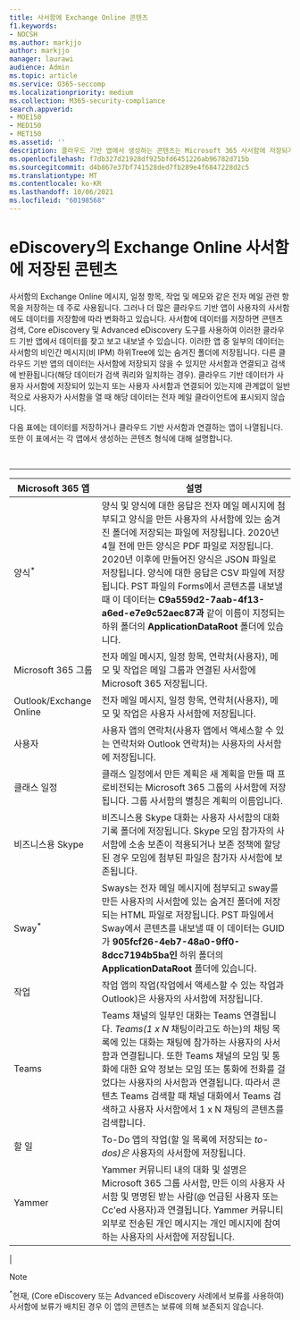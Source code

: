 ```yaml
---
title: 사서함에 Exchange Online 콘텐츠
f1.keywords:
- NOCSH
ms.author: markjjo
author: markjjo
manager: laurawi
audience: Admin
ms.topic: article
ms.service: O365-seccomp
ms.localizationpriority: medium
ms.collection: M365-security-compliance
search.appverid:
- MOE150
- MED150
- MET150
ms.assetid: ''
description: 클라우드 기반 앱에서 생성하는 콘텐츠는 Microsoft 365 사서함에 저장되거나 Exchange Online 연결됩니다. 이 콘텐츠는 Microsoft eDiscovery 도구를 사용하여 검색할 수 있습니다.
ms.openlocfilehash: f7db327d21928df925bfd6451226ab96782d715b
ms.sourcegitcommit: d4b867e37bf741528ded7fb289e4f6847228d2c5
ms.translationtype: MT
ms.contentlocale: ko-KR
ms.lasthandoff: 10/06/2021
ms.locfileid: "60198568"
---
```

# <a name="content-stored-in-exchange-online-mailboxes-for-ediscovery"></a>eDiscovery의 Exchange Online 사서함에 저장된 콘텐츠

사서함의 Exchange Online 메시지, 일정 항목, 작업 및 메모와 같은 전자 메일 관련 항목을 저장하는 데 주로 사용됩니다. 그러나 더 많은 클라우드 기반 앱이 사용자의 사서함에도 데이터를 저장함에 따라 변화하고 있습니다. 사서함에 데이터를 저장하면 콘텐츠 검색, Core eDiscovery 및 Advanced eDiscovery 도구를 사용하여 이러한 클라우드 기반 앱에서 데이터를 찾고 보고 내보낼 수 있습니다. 이러한 앱 중 일부의 데이터는 사서함의 비인간 메시지(비 IPM) 하위Tree에 있는 숨겨진 폴더에 저장됩니다. 다른 클라우드 기반 앱의 데이터는 사서함에 저장되지 않을 수  있지만 사서함과 연결되고 검색에 반환됩니다(해당 데이터가 검색 쿼리와 일치하는 경우).  클라우드 기반 데이터가 사용자 사서함에 저장되어 있는지 또는 사용자 사서함과 연결되어 있는지에 관계없이 일반적으로 사용자가 사서함을 열 때 해당 데이터는 전자 메일 클라이언트에 표시되지 않습니다.

다음 표에는 데이터를 저장하거나 클라우드 기반 사서함과 연결하는 앱이 나열됩니다. 또한 이 표에서는 각 앱에서 생성하는 콘텐츠 형식에 대해 설명합니다.

<br>

****

|Microsoft 365 앱|설명|
|---|---|
|양식<sup>*</sup>|양식 및 양식에 대한 응답은 전자 메일 메시지에 첨부되고 양식을 만든 사용자의 사서함에 있는 숨겨진 폴더에 저장되는 파일에 저장됩니다. 2020년 4월 전에 만든 양식은 PDF 파일로 저장됩니다. 2020년 이후에 만들어진 양식은 JSON 파일로 저장됩니다. 양식에 대한 응답은 CSV 파일에 저장됩니다. PST 파일의 Forms에서 콘텐츠를 내보낼 때 이 데이터는 **C9a559d2-7aab-4f13-a6ed-e7e9c52aec87과** 같이 이름이 지정되는 하위 폴더의 **ApplicationDataRoot** 폴더에 있습니다.|
|Microsoft 365 그룹|전자 메일 메시지, 일정 항목, 연락처(사용자), 메모 및 작업은 메일 그룹과 연결된 사서함에 Microsoft 365 저장됩니다.|
|Outlook/Exchange Online|전자 메일 메시지, 일정 항목, 연락처(사용자), 메모 및 작업은 사용자 사서함에 저장됩니다.|
|사용자|사용자 앱의 연락처(사용자 앱에서 액세스할 수 있는 연락처와 Outlook 연락처)는 사용자의 사서함에 저장됩니다.|
|클래스 일정|클래스 일정에서 만든 계획은 새 계획을 만들 때 프로비전되는 Microsoft 365 그룹의 사서함에 저장됩니다. 그룹 사서함의 별칭은 계획의 이름입니다.|
|비즈니스용 Skype|비즈니스용 Skype 대화는 사용자 사서함의 대화 기록 폴더에 저장됩니다. Skype 모임 참가자의 사서함에 소송 보존이 적용되거나 보존 정책에 할당된 경우 모임에 첨부된 파일은 참가자 사서함에 보존됩니다.|
|Sway<sup>*</sup>|Sways는 전자 메일 메시지에 첨부되고 sway를 만든 사용자의 사서함에 있는 숨겨진 폴더에 저장되는 HTML 파일로 저장됩니다. PST 파일에서 Sway에서 콘텐츠를 내보낼 때 이 데이터는 GUID가 **905fcf26-4eb7-48a0-9ff0-8dcc7194b5ba인** 하위 폴더의 **ApplicationDataRoot** 폴더에 있습니다.|
|작업|작업 앱의 작업(작업에서 액세스할 수 있는 작업과 Outlook)은 사용자의 사서함에 저장됩니다.|
|Teams|Teams 채널의 일부인 대화는 Teams 연결됩니다. *Teams(1 x N* 채팅이라고도 하는)의 채팅 목록에 있는 대화는 채팅에 참가하는 사용자의 사서함과 연결됩니다. 또한 Teams 채널의 모임 및 통화에 대한 요약 정보는 모임 또는 통화에 전화를 걸었다는 사용자의 사서함과 연결됩니다. 따라서 콘텐츠 Teams 검색할 때 채널 대화에서 Teams 검색하고 사용자 사서함에서 1 x N 채팅의 콘텐츠를 검색합니다.|
|할 일|To-Do 앱의 작업(할 일 목록에 저장되는 *to-dos)은* 사용자의 사서함에 저장됩니다.|
|Yammer|Yammer 커뮤니티 내의 대화 및 설명은 Microsoft 365 그룹 사서함, 만든 이의 사용자 사서함 및 명명된 받는 사람(@ 언급된 사용자 또는 Cc'ed 사용자)과 연결됩니다. Yammer 커뮤니티 외부로 전송된 개인 메시지는 개인 메시지에 참여하는 사용자의 사서함에 저장됩니다.|
|

> [!NOTE]
> <sup>*</sup>현재, (Core eDiscovery 또는 Advanced eDiscovery 사례에서 보류를 사용하여) 사서함에 보류가 배치된 경우 이 앱의 콘텐츠는 보류에 의해 보존되지 않습니다.
